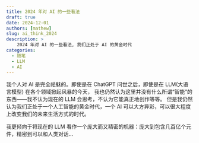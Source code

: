 ```yaml
---
title: 2024 年对 AI 的一些看法
draft: true
date: 2024-12-01
authors: [mathew]
slug: ai_think_2024
description: >
    2024 年对 AI 的一些看法, 我们正处于 AI 的黄金时代
categories:
  - 随笔
  - LLM
  - AI
---
```


我个人对 AI 是完全祛魅的。即使是在 ChatGPT 问世之后，即使是在 LLM(大语言模型) 在各个领域掀起风暴的今天，
我也仍然认为这里并没有什么所谓“智能”的东西——我不认为现在的 LLM 会思考，不认为它能真正地创作等等。
但是我仍然认为我们正处于一个人工智能的黄金时代，一个 AI 可以大方异彩，可以很大程度上改变我们的未来生活方式的时代。

我更倾向于将现在的 LLM 看作一个庞大而又精密的机器：庞大到包含几百亿个元件，精密到可以和人类对话...

<!-- more -->



